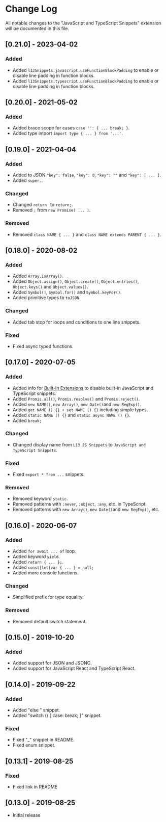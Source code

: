# Change Log
All notable changes to the "JavaScript and TypeScript Snippets" extension will be documented in this file.

## [0.21.0] - 2023-04-02

### Added
- Added `l13Snippets.javascript.useFunctionBlockPadding` to enable or disable line padding in function blocks.
- Added `l13Snippets.typescript.useFunctionBlockPadding` to enable or disable line padding in function blocks.

## [0.20.0] - 2021-05-02

### Added
- Added brace scope for cases `case '': { ... break; }`.
- Added type import `import type { ... } from '...'`.

## [0.19.0] - 2021-04-04

### Added
- Added to JSON `"key": false`, `"key": 0`, `"key": ""` and `"key": [ ... ]`.
- Added `super.`.

### Changed
- Changed `return ` to `return;`.
- Removed `;` from `new Promise( ... )`.

### Removed
- Removed `class NAME { ... }` and `class NAME extends PARENT { ... }`.

## [0.18.0] - 2020-08-02

### Added
- Added `Array.isArray()`.
- Added `Object.assign()`, `Object.create()`, `Object.entries()`, `Object.keys()` and `Object.values()`.
- Added `Symbol()`, `Symbol.for()` and `Symbol.keyFor()`.
- Added primitive types to `toJSON`.

### Changed
- Added tab stop for loops and conditions to one line snippets.

### Fixed
- Fixed async typed functions.

## [0.17.0] - 2020-07-05

### Added
- Added info for [Built-In Extensions](https://marketplace.visualstudio.com/items?itemName=L13RARY.l13-built-in-extensions) to disable built-in JavaScript and TypeScript snippets.
- Added `Promis.all()`, `Promis.resolve()` and `Promis.reject()`.
- Added `new NAME()`, `new Array()`, `new Date()`and `new RegExp()`.
- Added `get NAME () {} + set NAME () {}` including simple types.
- Added `static NAME () {}` and `static async NAME () {}`.
- Added `break;`

### Changed
- Changed display name from `L13 JS Snippets` to `JavaScript and TypeScript Snippets`.

### Fixed
- Fixed `export * from ...` snippets.

### Removed
- Removed keyword `static`.
- Removed patterns with `:never`, `:object`, `:any`, etc. in TypeScript.
- Removed patterns with `new Array()`, `new Date()`and `new RegExp()`, etc.

## [0.16.0] - 2020-06-07

### Added
- Added `for await ... of` loop.
- Added keyword `yield`.
- Added `return { ... };`.
- Added `const|let|var { ... } = null;`
- Added more console functions.

### Changed

- Simplified prefix for type equality.

### Removed

- Removed default switch statement.

## [0.15.0] - 2019-10-20

### Added
- Added support for JSON and JSONC.
- Added support for JavaScript React and TypeScript React.

## [0.14.0] - 2019-09-22

### Added
- Added "else " snippet.
- Added "switch () { case: break; }" snippet.

### Fixed
- Fixed "_" snippet in README.
- Fixed enum snippet.

## [0.13.1] - 2019-08-25

### Fixed
- Fixed link in README

## [0.13.0] - 2019-08-25
- Initial release